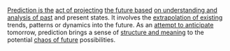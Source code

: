 
[Prediction is the](2/2/3/1/2/3/.Prediction) [act of projecting](1/2/2/2/3/3/.Projection) [the future based](3/3/2/3/3/2/_Past-Future) [on understanding and](2/1/3/3/2/2/.Understanding) [analysis of past](3/1/3/3/1/2/1/3/2/.Analysis) and present states. It involves the [extrapolation of existing](1/2/2/2/3/3/.Projection) trends, patterns or dynamics into the future. As an [attempt to anticipate](2/1/3/3/3/_Prediction-Improvisation) tomorrow, prediction brings a sense of [structure and meaning](3/3/2/2/_Structure-Meaning) to the potential [chaos of future](1/2/2/2/.Future) possibilities.


